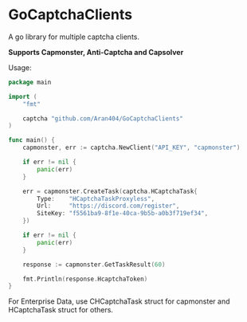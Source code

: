 # GoCaptchaClients
A go library for multiple captcha clients. 

**Supports Capmonster, Anti-Captcha and Capsolver**

Usage: 
```go
package main

import (
	"fmt"

	captcha "github.com/Aran404/GoCaptchaClients"
)

func main() {
	capmonster, err := captcha.NewClient("API_KEY", "capmonster")

	if err != nil {
		panic(err)
	}

	err = capmonster.CreateTask(captcha.HCaptchaTask{
		Type:    "HCaptchaTaskProxyless",
		Url:     "https://discord.com/register",
		SiteKey: "f5561ba9-8f1e-40ca-9b5b-a0b3f719ef34",
	})

	if err != nil {
		panic(err)
	}

	response := capmonster.GetTaskResult(60)

	fmt.Println(response.HcaptchaToken)
}

```

For Enterprise Data, use CHCaptchaTask struct for capmonster and HCaptchaTask struct for others. 
